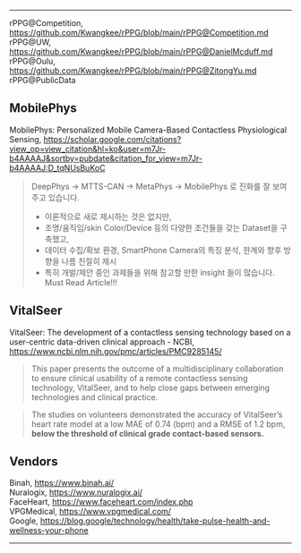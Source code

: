 ***

rPPG@Competition, https://github.com/Kwangkee/rPPG/blob/main/rPPG@Competition.md  
rPPG@UW, https://github.com/Kwangkee/rPPG/blob/main/rPPG@DanielMcduff.md
rPPG@Oulu, https://github.com/Kwangkee/rPPG/blob/main/rPPG@ZitongYu.md  
rPPG@PublicData  

## MobilePhys
MobilePhys: Personalized Mobile Camera-Based Contactless Physiological Sensing, https://scholar.google.com/citations?view_op=view_citation&hl=ko&user=m7Jr-b4AAAAJ&sortby=pubdate&citation_for_view=m7Jr-b4AAAAJ:D_tqNUsBuKoC  

>DeepPhys -> MTTS-CAN -> MetaPhys -> MobilePhys 로 진화를 잘 보여주고 있습니다.
>-	이론적으로 새로 제시하는 것은 없지만, 
>-	조명/움직임/skin Color/Device 등의 다양한 조건들을 갖는 Dataset을 구축했고, 
>-	데이터 수집/확보 환경, SmartPhone Camera의 특징 분석, 한계와 향후 방향을 나름 친절히 제시
>-	특히 개발/제안 중인 과제들을 위해 참고할 만한 insight 들이 많습니다. Must Read Article!!!

## VitalSeer
VitalSeer: The development of a contactless sensing technology based on a user-centric data-driven clinical approach - NCBI, https://www.ncbi.nlm.nih.gov/pmc/articles/PMC9285145/  

>This paper presents the outcome of a multidisciplinary collaboration to ensure clinical usability of a remote contactless sensing technology, VitalSeer, and to help close gaps between emerging technologies and clinical practice. 

>The studies on volunteers demonstrated the accuracy of VitalSeer’s heart rate model at a low MAE of 0.74 (bpm) and a RMSE of 1.2 bpm, **below the threshold of clinical grade contact-based sensors.**


## Vendors
Binah, https://www.binah.ai/  
Nuralogix, https://www.nuralogix.ai/  
FaceHeart, https://www.faceheart.com/index.php  
VPGMedical, https://www.vpgmedical.com/  
Google, https://blog.google/technology/health/take-pulse-health-and-wellness-your-phone

***

